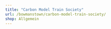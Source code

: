 ```yaml
---
title: "Carbon Model Train Society"
url: /bowmanstown/carbon-model-train-society/
shop: Allgemein
---
```

